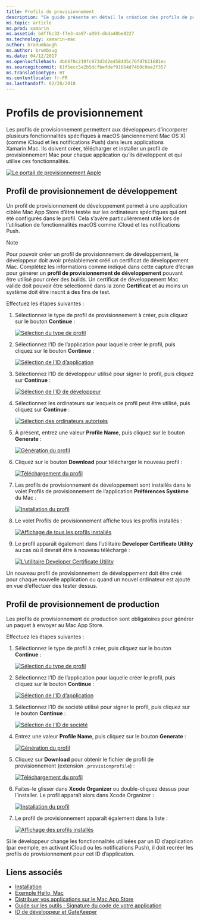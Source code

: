 ```yaml
---
title: Profils de provisionnement
description: "Ce guide présente en détail la création des profils de provisionnement nécessaires qui seront exigés pour publier une application Xamarin.Mac."
ms.topic: article
ms.prod: xamarin
ms.assetid: bdff6c32-f7e3-4a97-a093-dbda48be8227
ms.technology: xamarin-mac
author: bradumbaugh
ms.author: brumbaug
ms.date: 04/12/2017
ms.openlocfilehash: 4bb6f0c219fc973d3d2e458445c76fd7611681ec
ms.sourcegitcommit: 61f5ecc5a2b5dcfbefdef91664d7460c0ee2f357
ms.translationtype: HT
ms.contentlocale: fr-FR
ms.lasthandoff: 02/28/2018
---
```

# <a name="provisioning-profiles"></a>Profils de provisionnement

Les profils de provisionnement permettent aux développeurs d’incorporer plusieurs fonctionnalités spécifiques à macOS (anciennement Mac OS X) (comme iCloud et les notifications Push) dans leurs applications Xamarin.Mac. Ils doivent créer, télécharger et installer un profil de provisionnement Mac pour chaque application qu’ils développent et qui utilise ces fonctionnalités.

[ ![](profiles-images/certif13.png "Le portail de provisionnement Apple")](profiles-images/certif13.png)

<a name="Development_Provisioning_Profile" />

## <a name="development-provisioning-profile"></a>Profil de provisionnement de développement

Un profil de provisionnement de développement permet à une application ciblée Mac App Store d’être testée sur les ordinateurs spécifiques qui ont été configurés dans le profil. Cela s’avère particulièrement utile lors de l’utilisation de fonctionnalités macOS comme iCloud et les notifications Push.

> [!NOTE]
> Pour pouvoir créer un profil de provisionnement de développement, le développeur doit avoir préalablement créé un certificat de développement Mac. Complétez les informations comme indiqué dans cette capture d’écran pour générer un **profil de provisionnement de développement** pouvant être utilisé pour créer des builds. Un certificat de développement Mac valide doit pouvoir être sélectionné dans la zone **Certificat** et au moins un système doit être inscrit à des fins de test.

Effectuez les étapes suivantes :

1. Sélectionnez le type de profil de provisionnement à créer, puis cliquez sur le bouton **Continue** : 

     [ ![](profiles-images/certif14.png "Sélection du type de profil")](profiles-images/certif14.png)
2. Sélectionnez l’ID de l’application pour laquelle créer le profil, puis cliquez sur le bouton **Continue** : 

     [ ![](profiles-images/certif15.png "Sélection de l’ID d’application")](profiles-images/certif15.png)
3. Sélectionnez l’ID de développeur utilisé pour signer le profil, puis cliquez sur **Continue** : 

     [ ![](profiles-images/certif16.png "Sélection de l’ID de développeur")](profiles-images/certif16.png)
4. Sélectionnez les ordinateurs sur lesquels ce profil peut être utilisé, puis cliquez sur **Continue** : 

     [ ![](profiles-images/certif17.png "Sélection des ordinateurs autorisés")](profiles-images/certif17.png)
5. À présent, entrez une valeur **Profile Name**, puis cliquez sur le bouton **Generate** : 

     [ ![](profiles-images/certif18.png "Génération du profil")](profiles-images/certif18.png)
6. Cliquez sur le bouton **Download** pour télécharger le nouveau profil : 

     [ ![](profiles-images/certif19.png "Téléchargement du profil")](profiles-images/certif19.png)
7. Les profils de provisionnement de développement sont installés dans le volet Profils de provisionnement de l’application **Préférences Système** du Mac : 

     [ ![](profiles-images/certif20.png "Installation du profil")](profiles-images/certif20.png)
8. Le volet Profils de provisionnement affiche tous les profils installés : 

     [ ![](profiles-images/image47.png "Affichage de tous les profils installés")](profiles-images/image47.png)
9. Le profil apparaît également dans l’utilitaire **Developer Certificate Utility** au cas où il devrait être à nouveau téléchargé : 

     [ ![](profiles-images/image48.png "L’utilitaire Developer Certificate Utility")](profiles-images/image48.png)

Un nouveau profil de provisionnement de développement doit être créé pour chaque nouvelle application ou quand un nouvel ordinateur est ajouté en vue d’effectuer des tester dessus.

<a name="Production_Provisioning_Profile" />

## <a name="production-provisioning-profile"></a>Profil de provisionnement de production

Les profils de provisionnement de production sont obligatoires pour générer un paquet à envoyer au Mac App Store.

Effectuez les étapes suivantes :

1. Sélectionnez le type de profil à créer, puis cliquez sur le bouton **Continue** : 

    [ ![](profiles-images/certif21.png "Sélection du type de profil")](profiles-images/certif21.png)
2. Sélectionnez l’ID de l’application pour laquelle créer le profil, puis cliquez sur le bouton **Continue** : 

    [ ![](profiles-images/certif15.png "Sélection de l’ID d’application")](profiles-images/certif15.png)
3. Sélectionnez l’ID de société utilisé pour signer le profil, puis cliquez sur le bouton **Continue** : 

    [ ![](profiles-images/certif23.png "Sélection de l’ID de société")](profiles-images/certif23.png)
4. Entrez une valeur **Profile Name**, puis cliquez sur le bouton **Generate** : 

    [ ![](profiles-images/certif24.png "Génération du profil")](profiles-images/certif24.png)
5. Cliquez sur **Download** pour obtenir le fichier de profil de provisionnement (extension `.provisionprofile`) : 

    [ ![](profiles-images/certif25.png "Téléchargement du profil")](profiles-images/certif25.png)
6. Faites-le glisser dans **Xcode Organizer** ou double-cliquez dessus pour l’installer. Le profil apparaît alors dans Xcode Organizer : 

    [ ![](profiles-images/image51.png "Installation du profil")](profiles-images/image51.png)
7. Le profil de provisionnement apparaît également dans la liste : 

    [ ![](profiles-images/certif26.png "Affichage des profils installés")](profiles-images/certif26.png)


Si le développeur change les fonctionnalités utilisées par un ID d’application (par exemple, en activant iCloud ou les notifications Push), il doit recréer les profils de provisionnement pour cet ID d’application.

## <a name="related-links"></a>Liens associés

- [Installation](~//mac/get-started/installation.md)
- [Exemple Hello, Mac](~//mac/get-started/hello-mac.md)
- [Distribuer vos applications sur le Mac App Store](https://developer.apple.com/devcenter/mac/checklist/)
- [Guide sur les outils : Signature du code de votre application](https://developer.apple.com/library/mac/#documentation/ToolsLanguages/Conceptual/OSXWorkflowGuide/CodeSigning/CodeSigning.html)
- [ID de développeur et GateKeeper](https://developer.apple.com/resources/developer-id/)
